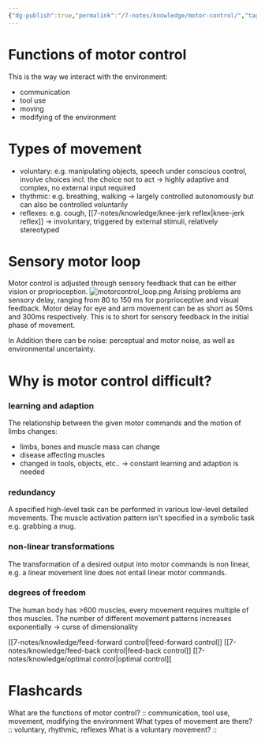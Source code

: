 ```yaml
---
{"dg-publish":true,"permalink":"/7-notes/knowledge/motor-control/","tags":["uni/bcd","uni/fmb/mc"]}
---
```


# Functions of motor control
This is the way we interact with the environment:
- communication
- tool use
- moving
- modifying of the environment
# Types of movement
- voluntary: e.g. manipulating objects, speech under conscious control, involve choices incl. the choice not to act →  highly adaptive and complex, no external input required
- thythmic: e.g. breathing, walking → largely controlled autonomously but can also be controlled voluntarily
- reflexes: e.g. cough, [[7-notes/knowledge/knee-jerk reflex\|knee-jerk reflex]] → involuntary, triggered by external stimuli, relatively stereotyped
# Sensory motor loop
Motor control is adjusted through sensory feedback that can be either vision or proprioception.
![motorcontrol_loop.png](/img/user/7-notes/knowledge/images/motorcontrol_loop.png)
Arising problems are sensory delay, ranging from 80 to 150 ms for porprioceptive and visual feedback. Motor delay for eye and arm movement can be as short as 50ms and 300ms respectively.
This is to short for sensory feedback in the initial phase of movement.

In Addition there can be noise: perceptual and motor noise, as well as environmental uncertainty.
# Why is motor control difficult?
### learning and adaption
The relationship between the given motor commands and the motion of limbs changes:
- limbs, bones and muscle mass can change
- disease affecting muscles
- changed in tools, objects, etc..
→ constant learning and adaption is needed
### redundancy
A specified high-level task can be performed in various low-level detailed movements. The muscle activation pattern isn't specified in a symbolic task e.g. grabbing a mug.
### non-linear transformations
The transformation of a desired output into motor commands is non linear, e.g. a linear movement line does not entail linear motor commands.
### degrees of freedom
The human body has >600 muscles, every movement requires multiple of thos muscles. The number of different movement patterns increases exponentially
→ curse of dimensionality

[[7-notes/knowledge/feed-forward control\|feed-forward control]]
[[7-notes/knowledge/feed-back control\|feed-back control]]
[[7-notes/knowledge/optimal control\|optimal control]]
# Flashcards
What are the functions of motor control? :: communication, tool use, movement, modifying the environment
What types of movement are there? :: voluntary, rhythmic, reflexes
What is a voluntary movement? :: 